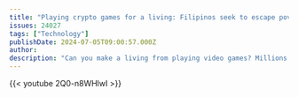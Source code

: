 ```yaml
---
title: "Playing crypto games for a living: Filipinos seek to escape poverty • FRANCE 24 English"
issues: 24027
tags: ["Technology"]
publishDate: 2024-07-05T09:00:57.000Z
author: 
description: "Can you make a living from playing video games? Millions of Filipinos who earn cryptocurrency playing online games seem to think so. Players earn tokens they then trade in a virtual market for pesos or dollars. They can earn up to twice the minimum wage – an irresistible prospect for young Filipinos hoping to escape poverty. But cryptocurrencies are also extremely volatile. Their value in the Philippines is estimated at $7 billion, but they can collapse at a moment’s notice."
---
```


{{< youtube 2Q0-n8WHlwI >}}